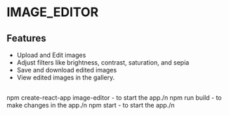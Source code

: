 # IMAGE_EDITOR


## Features

- Upload and Edit images
- Adjust filters like brightness, contrast, saturation, and sepia
- Save and download edited images
- View edited images in the gallery.


## 
npm create-react-app image-editor - to start the app./n
npm run build - to make changes in the app./n
npm start - to start the app./n
